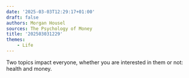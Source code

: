 ```yaml
---
date: '2025-03-03T12:29:17+01:00'
draft: false
authors: Morgan Housel
sources: The Psychology of Money
title: '202503031229'
themes:
    - Life
---
```

Two topics impact everyone, whether you are interested in them or not: health and money.
